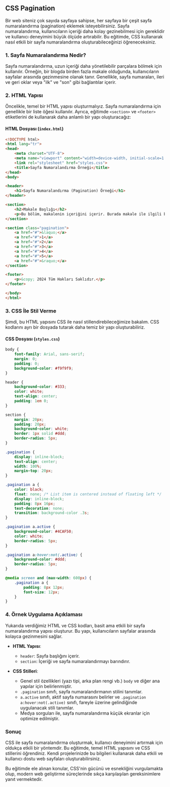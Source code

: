 ## CSS Pagination 

Bir web siteniz çok sayıda sayfaya sahipse, her sayfaya bir çeşit sayfa numaralandırma (pagination) eklemek isteyebilirsiniz. Sayfa numaralandırma, kullanıcıların içeriği daha kolay gezinebilmesi için gereklidir ve kullanıcı deneyimini büyük ölçüde artırabilir. Bu eğitimde, CSS kullanarak nasıl etkili bir sayfa numaralandırma oluşturabileceğinizi öğreneceksiniz.

### 1. Sayfa Numaralandırma Nedir?

Sayfa numaralandırma, uzun içeriği daha yönetilebilir parçalara bölmek için kullanılır. Örneğin, bir blogda birden fazla makale olduğunda, kullanıcıların sayfalar arasında gezinmesine olanak tanır. Genellikle, sayfa numaraları, ileri ve geri oklar veya "ilk" ve "son" gibi bağlantılar içerir.

### 2. HTML Yapısı

Öncelikle, temel bir HTML yapısı oluşturmalıyız. Sayfa numaralandırma için genellikle bir liste öğesi kullanılır. Ayrıca, eğitimde `<section>` ve `<footer>` etiketlerini de kullanarak daha anlamlı bir yapı oluşturacağız:

#### HTML Dosyası (`index.html`)

```html
<!DOCTYPE html>
<html lang="tr">
<head>
    <meta charset="UTF-8">
    <meta name="viewport" content="width=device-width, initial-scale=1.0">
    <link rel="stylesheet" href="styles.css">
    <title>Sayfa Numaralandırma Örneği</title>
</head>
<body>

<header>
    <h1>Sayfa Numaralandırma (Pagination) Örneği</h1>
</header>

<section>
    <h2>Makale Başlığı</h2>
    <p>Bu bölüm, makalenin içeriğini içerir. Burada makale ile ilgili bilgileri bulabilirsiniz. Uzun bir içerik olduğunda, sayfa numaralandırma kullanarak kullanıcıların içeriği daha kolay gezmesine olanak tanıyabilirsiniz.</p>
</section>

<section class="pagination">
    <a href="#">&laquo;</a>
    <a href="#">1</a>
    <a href="#">2</a>
    <a href="#">3</a>
    <a href="#">4</a>
    <a href="#">5</a>
    <a href="#">&raquo;</a>
</section>

<footer>
    <p>&copy; 2024 Tüm Hakları Saklıdır.</p>
</footer>

</body>
</html>
```

### 3. CSS İle Stil Verme

Şimdi, bu HTML yapısını CSS ile nasıl stillendirebileceğimize bakalım. CSS kodlarını ayrı bir dosyada tutarak daha temiz bir yapı oluşturabiliriz.

#### CSS Dosyası (`styles.css`)

```css
body {
    font-family: Arial, sans-serif;
    margin: 0;
    padding: 0;
    background-color: #f9f9f9;
}

header {
    background-color: #333;
    color: white;
    text-align: center;
    padding: 1em 0;
}

section {
    margin: 20px;
    padding: 20px;
    background-color: white;
    border: 1px solid #ddd;
    border-radius: 5px;
}

.pagination {
    display: inline-block;
    text-align: center;
    width: 100%;
    margin-top: 20px;
}

.pagination a {
    color: black;
    float: none; /* List item is centered instead of floating left */
    display: inline-block;
    padding: 8px 16px;
    text-decoration: none;
    transition: background-color .3s;
}

.pagination a.active {
    background-color: #4CAF50;
    color: white;
    border-radius: 5px;
}

.pagination a:hover:not(.active) {
    background-color: #ddd;
    border-radius: 5px;
}

@media screen and (max-width: 600px) {
    .pagination a {
        padding: 8px 12px;
        font-size: 12px;
    }
}
```

### 4. Örnek Uygulama Açıklaması

Yukarıda verdiğimiz HTML ve CSS kodları, basit ama etkili bir sayfa numaralandırma yapısı oluşturur. Bu yapı, kullanıcıların sayfalar arasında kolayca gezinmesini sağlar. 

- **HTML Yapısı**:
  - `header`: Sayfa başlığını içerir.
  - `section`: İçeriği ve sayfa numaralandırmayı barındırır.
  

- **CSS Stilleri**:
  - Genel stil özellikleri (yazı tipi, arka plan rengi vb.) `body` ve diğer ana yapılar için belirlenmiştir.
  - `.pagination` sınıfı, sayfa numaralandırmanın stilini tanımlar.
  - `a.active` sınıfı, aktif sayfa numarasını belirler ve `.pagination a:hover:not(.active)` sınıfı, fareyle üzerine gelindiğinde uygulanacak stili tanımlar.
  - Medya sorguları ile, sayfa numaralandırma küçük ekranlar için optimize edilmiştir.

### Sonuç

CSS ile sayfa numaralandırma oluşturmak, kullanıcı deneyimini artırmak için oldukça etkili bir yöntemdir. Bu eğitimde, temel HTML yapısını ve CSS stillerini öğrendiniz. Kendi projelerinizde bu bilgileri kullanarak daha etkili ve kullanıcı dostu web sayfaları oluşturabilirsiniz.

Bu eğitimde ele alınan konular, CSS'nin gücünü ve esnekliğini vurgulamakta olup, modern web geliştirme süreçlerinde sıkça karşılaşılan gereksinimlere yanıt vermektedir.

